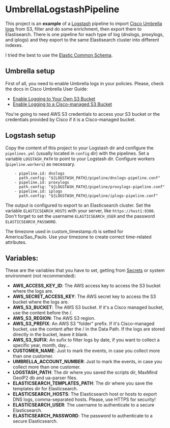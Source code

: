 # UmbrellaLogstashPipeline

This project is an **example** of a [Logstash](https://www.elastic.co/logstash) pipeline to import [Cisco Umbrella logs](https://docs.umbrella.com/deployment-umbrella/docs/log-formats-and-versioning) from S3, filter and do some enrichment, then export them to Elastisearch. There is one pipeline for each type of log (dnslogs, proxylogs, and iplogs) and they export to the same Elastisearch cluster into different indexes.

I tried the best to use the [Elastic Common Schema](https://www.elastic.co/guide/en/ecs/current/ecs-reference.html).

## Umbrella setup

First of all, you need to enable Umbrella logs in your policies. Please, check the docs in Cisco Umbrella User Guide:
- [Enable Logging to Your Own S3 Bucket](https://docs.umbrella.com/deployment-umbrella/docs/setting-up-an-amazon-s3-bucket) 
- [Enable Logging to a Cisco-managed S3 Bucket](https://docs.umbrella.com/deployment-umbrella/docs/cisco-managed-s3-bucket)

You're going to need AWS S3 credentials to access your S3 bucket or the credentials provided by Cisco if it is a Cisco-managed bucket.

## Logstash setup

Copy the content of this project to your Logstash dir and configure the `pipelines.yml` (usually located in `config` dir) with the pipelines. Set a variable `LOGSTASH_PATH` to point to your Logstash dir. Configure workers (`pipeline.workers`) as necessary.

```
    - pipeline.id: dnslogs
      path.config: "${LOGSTASH_PATH}/pipeline/dnslogs-pipeline.conf"
    - pipeline.id: proxylogs
      path.config: "${LOGSTASH_PATH}/pipeline/proxylogs-pipeline.conf"
    - pipeline.id: iplogs
      path.config: "${LOGSTASH_PATH}/pipeline/iplogs-pipeline.conf"
```

The output is configured to export to an Elasticsearch cluster. Set the variable `ELASTICSEARCH_HOSTS` with your server, like `https://host1:9300`. Don't forget to set the username `ELASTICSEARCH_USER` and the password `ELASTICSEARCH_PASSWORD`.

The timezone used in custom_timestamp.rb is setted for America/Sao_Paulo. Use your timezone to create correct time-related attributes.


## Variables:

These are the variables that you have to set, getting from [Secrets](https://www.elastic.co/guide/en/logstash/current/keystore.html) or system environment (not recommended):
- **AWS_ACCESS_KEY_ID**: The AWS access key to access the S3 bucket where the logs are.
- **AWS_SECRET_ACCESS_KEY**: The AWS secret key to access the S3 bucket where the logs are.
- **AWS_S3_BUCKET**: The AWS S3 bucket. If it's a Cisco managed bucket, use the content before the /.
- **AWS_S3_REGION**: The AWS S3 region.
- **AWS_S3_PREFIX**: An AWS S3 "folder" prefix. If it's Cisco-managed bucket, use the content after the / in the Data Path. If the logs are stored directly in the bucket, leave it blank.
- **AWS_S3_SUFIX**: An sufix to filter logs by date, if you want to collect a specific year, month, day...
- **CUSTOMER_NAME**: Just to mark the events, in case you collect more than one customer.
- **UMBRELLA_ACCOUNT_NUMBER**: Just to mark the events, in case you collect more than one customer.
- **LOGSTASH_PATH**: The dir where you saved the scripts dir, MaxMind GeoIP2 db and ua-parser files.
- **ELASTICSEARCH_TEMPLATES_PATH**: The dir where you save the templates dir for Elasticsearch.
- **ELASTICSEARCH_HOSTS**: The Elasticsearch host or hosts to export DNS logs, comma-separated hosts. Please, use HTTPS for security!
- **ELASTICSEARCH_USER**: The username to authenticate to a secure Elasticsearch.
- **ELASTICSEARCH_PASSWORD**: The password to authenticate to a secure Elasticsearch.
